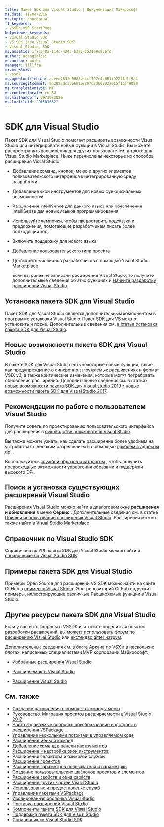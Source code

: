 ```yaml
---
title: Пакет SDK для Visual Studio | Документация Майкрософт
ms.date: 11/04/2016
ms.topic: conceptual
f1_keywords:
- VSSDK.v90.StartPage
helpviewer_keywords:
- Visual Studio SDK
- VS SDK (see Visual Studio SDK)
- Visual Studio, SDK
ms.assetid: 1f7c348a-114c-4243-b392-3531e9c9c6fd
author: acangialosi
ms.author: anthc
manager: jillfra
ms.workload:
- vssdk
ms.openlocfilehash: aceed2833d0083beccf197c4c681f92270a1f9a4
ms.sourcegitcommit: 9d2829dc30b6917e89762d602022915f1ca49089
ms.translationtype: MT
ms.contentlocale: ru-RU
ms.lasthandoff: 09/30/2020
ms.locfileid: "91583662"
---
```

# <a name="visual-studio-sdk"></a>SDK для Visual Studio
Пакет SDK для Visual Studio помогает расширить возможности Visual Studio или интегрировать новые функции в Visual Studio. Вы можете распространять расширения для других пользователей, а также для Visual Studio Marketplace. Ниже перечислены некоторые из способов расширения Visual Studio:

- Добавление команд, кнопок, меню и других элементов пользовательского интерфейса в интегрированную среду разработки

- Добавление окон инструментов для новых функциональных возможностей

- Расширение IntelliSense для данного языка или обеспечение IntelliSense для новых языков программирования

- Используйте лампочки, чтобы предоставить подсказки и предложения, помогающие разработчикам писать более подходящий код.

- Включить поддержку для нового языка

- Добавление пользовательского типа проекта

- Достигайте миллионов разработчиков с помощью Visual Studio Marketplace

  Если вы ранее не записали расширение Visual Studio, то получите дополнительные сведения об этих функциях и [Начните разработку расширений Visual Studio](../extensibility/starting-to-develop-visual-studio-extensions.md).

## <a name="install-the-visual-studio-sdk"></a>Установка пакета SDK для Visual Studio
 Пакет SDK для Visual Studio является дополнительным компонентом в программе установки Visual Studio. Пакет SDK для VS можно установить и позже. Дополнительные сведения см. [в статье Установка пакета SDK для Visual Studio](../extensibility/installing-the-visual-studio-sdk.md).

## <a name="whats-new-in-the-visual-studio-sdk"></a>Новые возможности пакета SDK для Visual Studio
 В пакете SDK для Visual Studio есть некоторые новые функции, такие как предупреждение о синхронно загружаемых расширениях и формат VSIX v3, а также критические изменения, которые могут потребовать обновления расширения. Дополнительные сведения см. в статьях [новые возможности пакета SDK для Visual studio 2019](../extensibility/whats-new-visual-studio-2019-sdk.md) и [новые возможности пакета SDK для Visual Studio 2017](../extensibility/what-s-new-in-the-visual-studio-2017-sdk.md).

## <a name="visual-studio-user-experience-guidelines"></a>Рекомендации по работе с пользователем Visual Studio
 Получите советы по проектированию пользовательского интерфейса для расширения в [руководстве пользователя Visual Studio](../extensibility/ux-guidelines/visual-studio-user-experience-guidelines.md).

 Вы также можете узнать, как сделать расширение более удобным на устройствах с высоким разрешением и с помощью [проблем с адресом dpi](../extensibility/addressing-dpi-issues2.md) .

 Воспользуйтесь [службой образов и каталогом](../extensibility/image-service-and-catalog.md) , чтобы получить превосходные возможности управления образами и поддержки высокого DPI.

## <a name="find-and-install-existing-visual-studio-extensions"></a>Поиск и установка существующих расширений Visual Studio
 Расширения Visual Studio можно найти в диалоговом окне **расширения и обновления** в меню **Сервис** . Дополнительные сведения см. в статье [Поиск и использование расширений Visual Studio](../ide/finding-and-using-visual-studio-extensions.md). Расширения можно также найти в [Visual Studio Marketplace](https://marketplace.visualstudio.com/)

## <a name="visual-studio-sdk-reference"></a>Справочник по Visual Studio SDK
 Справочник по API пакета SDK для Visual Studio можно найти в [справочнике по Visual Studio SDK](../extensibility/visual-studio-sdk-reference.md).

## <a name="visual-studio-sdk-samples"></a>Примеры пакета SDK для Visual Studio
 Примеры Open Source для расширений VS SDK можно найти на сайте GitHub в [примерах Visual Studio](https://github.com/Microsoft/VSSDK-Extensibility-Samples). Этот репозиторий GitHub содержит примеры, иллюстрирующие различные Расширяемые функции в Visual Studio.

## <a name="other-visual-studio-sdk-resources"></a>Другие ресурсы пакета SDK для Visual Studio
 Если у вас есть вопросы о VSSDK или хотите поделиться опытом разработки расширений, вы можете использовать [форум по расширению Visual Studio](https://social.msdn.microsoft.com/Forums/vstudio/home?forum=vsx) или [екстендвс gitter чатрум](https://gitter.im/Microsoft/extendvs).

 Дополнительные сведения см. в [блоге Аркана по VSX](/archive/blogs/vsx/) и в нескольких блогах, написанных специалистами MVP корпорации Майкрософт:

- [Избранные расширения Visual Studio](https://scottdorman.blog/2014/10/05/favorite-visual-studio-extensions/)

- [Расширяемость Visual Studio](http://www.visualstudioextensibility.com/overview/vs/)

- [Расширение Visual Studio](https://blog.slaks.net/2013-10-18/extending-visual-studio-part-1-getting-started/)

## <a name="see-also"></a>См. также

- [Создание расширения с помощью команды меню](../extensibility/creating-an-extension-with-a-menu-command.md)
- [Руководство. Миграция проектов расширяемости в Visual Studio 2017](../extensibility/how-to-migrate-extensibility-projects-to-visual-studio-2017.md)
- [Часто задаваемые вопросы: преобразование надстроек в расширения VSPackage](../vs-2015/extensibility/faq-converting-add-ins-to-vspackage-extensions.md?view=vs-2015&preserve-view=true)
- [Управление несколькими потоками в управляемом коде](../extensibility/managing-multiple-threads-in-managed-code.md)
- [Расширение меню и команд](../extensibility/extending-menus-and-commands.md)
- [Добавление команд в панели инструментов](../extensibility/adding-commands-to-toolbars.md)
- [Расширение и настройка окон инструментов](../extensibility/extending-and-customizing-tool-windows.md)
- [Расширения редактора и языковой службы](../extensibility/editor-and-language-service-extensions.md)
- [Расширение проектов](../extensibility/extending-projects.md)
- [Расширение параметров пользователя и параметров](../extensibility/extending-user-settings-and-options.md)
- [Создание пользовательских шаблонов проектов и элементов](../extensibility/creating-custom-project-and-item-templates.md)
- [Расширение свойств и окна свойств](../extensibility/extending-properties-and-the-property-window.md)
- [Расширение других частей Visual Studio](../extensibility/extending-other-parts-of-visual-studio.md)
- [Использование и предоставление служб](../extensibility/using-and-providing-services.md)
- [Управление пакетами VSPackage](../extensibility/managing-vspackages.md)
- [Изолированная оболочка Visual Studio](https://visualstudio.microsoft.com/vs/older-downloads/isolated-shell/)
- [Поставка расширений Visual Studio](../extensibility/shipping-visual-studio-extensions.md)
- [Компоненты пакета SDK для Visual Studio](../extensibility/internals/inside-the-visual-studio-sdk.md)
- [Поддержка пакета SDK для Visual Studio](../extensibility/support-for-the-visual-studio-sdk.md)
- [Справочник по Visual Studio SDK](../extensibility/visual-studio-sdk-reference.md)